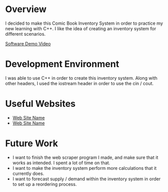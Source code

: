 # Overview

I decided to make this Comic Book Inventory System in order to practice my new learning with C++. I like the idea of creating an inventory system for different scenarios.

[Software Demo Video](https://youtu.be/HwY1VfIFmLk)

# Development Environment

I was able to use C++ in order to create this inventory system. Along with other headers, I used the iostream header in order to use the cin / cout.

# Useful Websites

- [Web Site Name](https://www.codewithharry.com/blogpost/cpp-cheatsheet/)
- [Web Site Name](https://www.w3schools.com/cpp/)

# Future Work


- I want to finish the web scraper program I made, and make sure that it works as intended. I spent a lot of time on that.
- I want to make the inventory system perform more calculations that it currently does.
- I want to forecast supply / demand within the inventory system in order to set up a reordering process.
